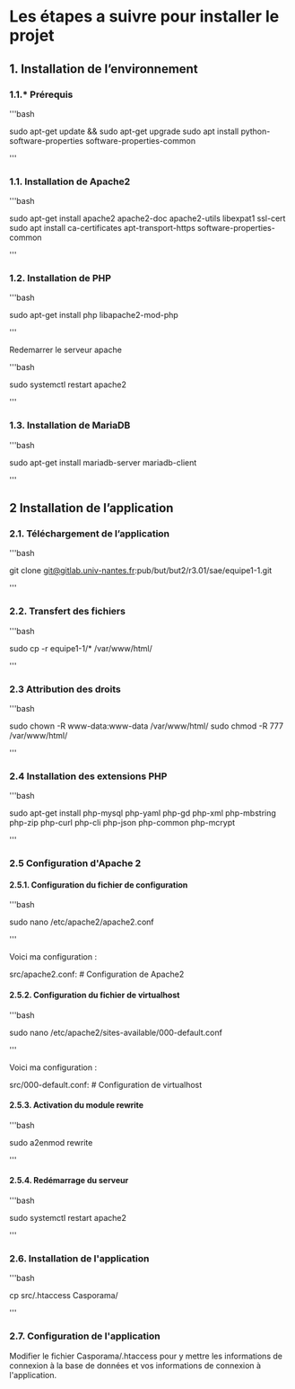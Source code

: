
# Les étapes a suivre pour installer le projet

## 1. Installation de l’environnement

### 1.1.* Prérequis

'''bash

sudo apt-get update && sudo apt-get upgrade
sudo apt install python-software-properties software-properties-common

'''

### 1.1. Installation de Apache2

'''bash

sudo apt-get install apache2 apache2-doc apache2-utils libexpat1 ssl-cert
sudo apt install ca-certificates apt-transport-https software-properties-common

'''

### 1.2. Installation de PHP

'''bash

sudo apt-get install php libapache2-mod-php

'''

Redemarrer le serveur apache

'''bash

sudo systemctl restart apache2

'''

### 1.3. Installation de MariaDB

'''bash

sudo apt-get install mariadb-server mariadb-client

'''

## 2 Installation de l’application

### 2.1. Téléchargement de l’application

'''bash

git clone git@gitlab.univ-nantes.fr:pub/but/but2/r3.01/sae/equipe1-1.git

'''

### 2.2. Transfert des fichiers

'''bash

sudo cp -r equipe1-1/* /var/www/html/

'''

### 2.3 Attribution des droits

'''bash

sudo chown -R www-data:www-data /var/www/html/
sudo chmod -R 777 /var/www/html/

'''

### 2.4 Installation des extensions PHP

'''bash

sudo apt-get install php-mysql php-yaml php-gd php-xml php-mbstring php-zip php-curl php-cli php-json php-common php-mcrypt

'''

### 2.5 Configuration d'Apache 2

#### 2.5.1. Configuration du fichier de configuration

'''bash

sudo nano /etc/apache2/apache2.conf

'''

Voici ma configuration :

src/apache2.conf: # Configuration de Apache2

#### 2.5.2. Configuration du fichier de virtualhost

'''bash

sudo nano /etc/apache2/sites-available/000-default.conf

'''

Voici ma configuration :

src/000-default.conf: # Configuration de virtualhost

#### 2.5.3. Activation du module rewrite

'''bash

sudo a2enmod rewrite

'''

#### 2.5.4. Redémarrage du serveur

'''bash

sudo systemctl restart apache2

'''

### 2.6. Installation de l'application

'''bash

cp src/.htaccess Casporama/

'''

### 2.7. Configuration de l'application

Modifier le fichier Casporama/.htaccess pour y mettre les informations de connexion à la base de données et vos informations de connexion à l'application.

